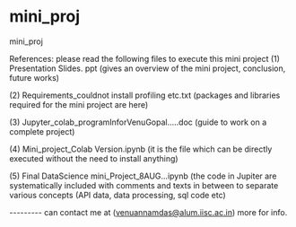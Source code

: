 # mini_proj
mini_proj

References: please read the following files to execute this mini project
(1) Presentation Slides. ppt 
(gives an overview of the mini project, conclusion, future works)

(2) Requirements_couldnot install profiling etc.txt
(packages and libraries required for the mini project are here) 

(3) Jupyter_colab_programInforVenuGopal…..doc 
(guide to work on a complete project)

(4) Mini_project_Colab Version.ipynb
(it is the file which can be directly executed without the need to install anything)

(5) Final DataScience mini_Project_8AUG...ipynb 
(the code in Jupiter are systematically included with comments and texts in between to separate various concepts (API data, data processing, sql code etc)   


 --------- can contact me at (venuannamdas@alum.iisc.ac.in) more for info.
